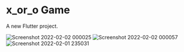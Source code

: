 # x_or_o Game

A new Flutter project.


![Screenshot 2022-02-02 000025](https://user-images.githubusercontent.com/94745074/155030310-3ed72d04-d445-46cc-bb3c-a882fec7e7ca.png)
![Screenshot 2022-02-02 000057](https://user-images.githubusercontent.com/94745074/155030311-e288f3fb-ec5d-47c5-9058-a73e301a629d.png)
![Screenshot 2022-02-01 235031](https://user-images.githubusercontent.com/94745074/155030312-9ce90315-3f15-4066-a636-af2626b9022c.png)
